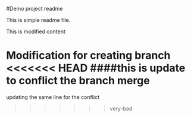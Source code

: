#Demo project readme

This is simple readme file.


This is modified content

Modification for creating branch 
<<<<<<< HEAD
####this is update to conflict the branch merge
=======
updating the same line for the conflict  
>>>>>>> very-bad

